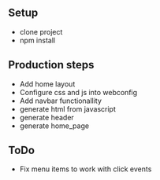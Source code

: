 ## Setup

- clone project
- npm install

## Production steps

- Add home layout
- Configure css and js into webconfig
- Add navbar functionallity
- generate html from javascript
- generate header
- generate home_page

## ToDo

- Fix menu items to work with click events

